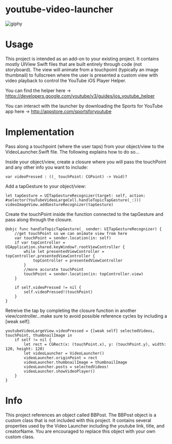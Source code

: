 # youtube-video-launcher
![giphy](https://user-images.githubusercontent.com/35378117/35714117-f725af54-0798-11e8-8fb8-b389452d1a48.gif)

# Usage
This project is intended as an add-on to your existing project. It contains mostly UIView Swift files that are built entirely through code (not storyboard). The view will animate from a touchpoint (typically an image thumbnail) to fullscreen where the user is presented a custom view with video playback to control the YouTube iOS Player Helper. 

You can find the helper here -> https://developers.google.com/youtube/v3/guides/ios_youtube_helper

You can interact with the launcher by downloading the Sports for YouTube app here -> http://appstore.com/sportsforyoutube

# Implementation
Pass along a touchpoint (where the user taps) from your object/view to the VideoLauncher.Swift file. The following explains how to do so...

Inside your object/view, create a closure where you will pass the touchPoint and any other info you want to include:
```
var videoPressed : ((_ touchPoint: CGPoint) -> Void)?
```

Add a tapGesture to your object/view:
```
let tapGesture = UITapGestureRecognizer(target: self, action: #selector(YouTubeVideoLargeCell.handleTopicTapGesture(_:)))
videoImageView.addGestureRecognizer(tapGesture)
```

Create the touchPoint inside the function connected to the tapGesture and pass along through the closure.
```
@objc func handleTopicTapGesture(_ sender: UITapGestureRecognizer) {
    //get touchPoint so we can animate view from here
    var touchPoint = sender.location(in: self)
    if var topController = UIApplication.shared.keyWindow?.rootViewController {
        while let presentedViewController = topController.presentedViewController {
            topController = presentedViewController
        }
        //more accurate touchPoint
        touchPoint = sender.location(in: topController.view)
    }

    if self.videoPressed != nil {
        self.videoPressed!(touchPoint)
    }
}
```

Retreive the tap by completing the closure function in another view/controller...make sure to avoid possible reference cycles by including a [weak self]:
```
youtubeVideoLargeView.videoPressed = {[weak self] selectedVideos, touchPoint, thumbnailImage in
    if self != nil {
        let rect = CGRect(x: (touchPoint.x), y: (touchPoint.y), width: 120, height: 120)
        let videoLauncher = VideoLauncher()
        videoLauncher.originPoint = rect
        videoLauncher.thumbnailImage = thumbnailImage
        videoLauncher.posts = selectedVideos!
        videoLauncher.showVideoPlayer()
    }
}
```

# Info
This project references an object called BBPost. The BBPost object is a custom class that is not included with this project. It contains several properties used by the Video Launcher including the youtube link, title, and creatorName. You are encouraged to replace this object with your own custom class.
